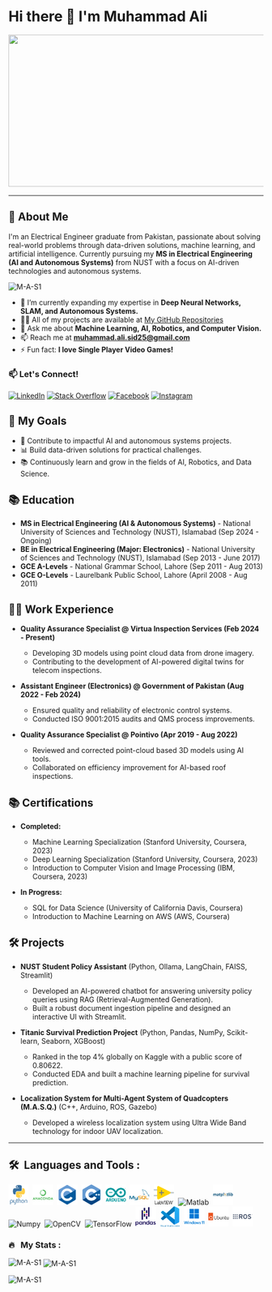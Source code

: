 # Hi there 👋 I'm Muhammad Ali

<div id="header" align="center">
  <img src="https://media.giphy.com/media/dWesBcTLavkZuG35MI/giphy.gif" width="600" height="300"/>
</div>

---

## 🚀 About Me
I'm an Electrical Engineer graduate from Pakistan, passionate about solving real-world problems through data-driven solutions, machine learning, and artificial intelligence. Currently pursuing my **MS in Electrical Engineering (AI and Autonomous Systems)** from NUST with a focus on AI-driven technologies and autonomous systems.

<p align="left"> <img src="https://komarev.com/ghpvc/?username=M-A-S1&label=Profile%20views&color=0e75b6&style=flat" alt="M-A-S1" /> </p>

- 🌱 I’m currently expanding my expertise in **Deep Neural Networks, SLAM, and Autonomous Systems.**
- 👨‍💻 All of my projects are available at [My GitHub Repositories](https://github.com/M-A-S1?tab=repositories)
- 💬 Ask me about **Machine Learning, AI, Robotics, and Computer Vision.**
- 📫 Reach me at **muhammad.ali.sid25@gmail.com**
- ⚡ Fun fact: **I love Single Player Video Games!**

### 📫 Let's Connect!
<p align="left">
<a href="https://www.linkedin.com/in/muhammad-ali-sid/" target="blank"><img align="center" src="https://raw.githubusercontent.com/rahuldkjain/github-profile-readme-generator/master/src/images/icons/Social/linked-in-alt.svg" alt="LinkedIn" height="30" width="40" /></a>
<a href="https://stackoverflow.com/users/5058313/muhammad-ali-siddiqui" target="blank"><img align="center" src="https://raw.githubusercontent.com/rahuldkjain/github-profile-readme-generator/master/src/images/icons/Social/stack-overflow.svg" alt="Stack Overflow" height="30" width="40" /></a>
<a href="https://www.facebook.com/Muhammad.Ali.Siddiqui4/" target="blank"><img align="center" src="https://raw.githubusercontent.com/rahuldkjain/github-profile-readme-generator/master/src/images/icons/Social/facebook.svg" alt="Facebook" height="30" width="40" /></a>
<a href="https://www.instagram.com/malisiddiqui/" target="blank"><img align="center" src="https://raw.githubusercontent.com/rahuldkjain/github-profile-readme-generator/master/src/images/icons/Social/instagram.svg" alt="Instagram" height="30" width="40" /></a>
</p>

## 🎯 My Goals
- 🌟 Contribute to impactful AI and autonomous systems projects.
- 📊 Build data-driven solutions for practical challenges.
- 📚 Continuously learn and grow in the fields of AI, Robotics, and Data Science.

## 📚 Education
- **MS in Electrical Engineering (AI & Autonomous Systems)** - National University of Sciences and Technology (NUST), Islamabad (Sep 2024 - Ongoing)
- **BE in Electrical Engineering (Major: Electronics)** - National University of Sciences and Technology (NUST), Islamabad (Sep 2013 - June 2017)
- **GCE A-Levels** - National Grammar School, Lahore (Sep 2011 - Aug 2013)
- **GCE O-Levels** - Laurelbank Public School, Lahore (April 2008 - Aug 2011)

## 🧑‍💻 Work Experience
- **Quality Assurance Specialist @ Virtua Inspection Services (Feb 2024 - Present)**
   - Developing 3D models using point cloud data from drone imagery.
   - Contributing to the development of AI-powered digital twins for telecom inspections.

- **Assistant Engineer (Electronics) @ Government of Pakistan (Aug 2022 - Feb 2024)**
   - Ensured quality and reliability of electronic control systems.
   - Conducted ISO 9001:2015 audits and QMS process improvements.

- **Quality Assurance Specialist @ Pointivo (Apr 2019 - Aug 2022)**
   - Reviewed and corrected point-cloud based 3D models using AI tools.
   - Collaborated on efficiency improvement for AI-based roof inspections.

## 📚 Certifications
- **Completed:**
   - Machine Learning Specialization (Stanford University, Coursera, 2023)
   - Deep Learning Specialization (Stanford University, Coursera, 2023)
   - Introduction to Computer Vision and Image Processing (IBM, Coursera, 2023)

- **In Progress:**
   - SQL for Data Science (University of California Davis, Coursera)
   - Introduction to Machine Learning on AWS (AWS, Coursera)

## 🛠️ Projects
- **NUST Student Policy Assistant** (Python, Ollama, LangChain, FAISS, Streamlit)
   - Developed an AI-powered chatbot for answering university policy queries using RAG (Retrieval-Augmented Generation).
   - Built a robust document ingestion pipeline and designed an interactive UI with Streamlit.

- **Titanic Survival Prediction Project** (Python, Pandas, NumPy, Scikit-learn, Seaborn, XGBoost)
   - Ranked in the top 4% globally on Kaggle with a public score of 0.80622.
   - Conducted EDA and built a machine learning pipeline for survival prediction.

 - **Localization System for Multi-Agent System of Quadcopters (M.A.S.Q.)** (C++, Arduino, ROS, Gazebo)
   - Developed a wireless localization system using Ultra Wide Band technology for indoor UAV localization.
---     
## 🛠 &nbsp;Languages and Tools :
<p>
<img src="https://github.com/devicons/devicon/blob/master/icons/python/python-original-wordmark.svg" title="Python"  alt="Python" width="40" height="40"/>&nbsp;
<img src="https://github.com/devicons/devicon/blob/master/icons/anaconda/anaconda-original-wordmark.svg" title="Anaconda"  alt="Anaconda" width="40" height="40"/>&nbsp;
<img src="https://raw.githubusercontent.com/devicons/devicon/master/icons/c/c-original.svg" title="C"  alt="C" width="40" height="40"/>&nbsp;
<img src="https://raw.githubusercontent.com/devicons/devicon/master/icons/cplusplus/cplusplus-original.svg" title="C++"  alt="C++" width="40" height="40"/>&nbsp;
<img src="https://github.com/devicons/devicon/blob/master/icons/arduino/arduino-original-wordmark.svg" title="Arduino"  alt="Arduino" width="40" height="40"/>&nbsp;
<img src="https://github.com/devicons/devicon/blob/master/icons/mysql/mysql-original-wordmark.svg" title="MySQL"  alt="MySQL" width="40" height="40"/>&nbsp;
<img src="https://github.com/devicons/devicon/blob/master/icons/labview/labview-original-wordmark.svg" title="Labview"  alt="Labview" width="40" height="40"/>&nbsp;
<img src="https://github.com/devicons/devicon/master/icons/matlab/matlab" title="Matlab"  alt="Matlab" width="40" height="40"/>&nbsp;
<img src="https://github.com/devicons/devicon/blob/master/icons/matplotlib/matplotlib-original-wordmark.svg" title="Matplotlib"  alt="Matplotlib" width="40" height="40"/>&nbsp;
<img src="https://www.vectorlogo.zone/logos/numpy/numpy-icon.svg" title="Numpy"  alt="Numpy" width="40" height="40"/>&nbsp;
<img src="https://www.vectorlogo.zone/logos/opencv/opencv-icon.svg" title="OpenCV"  alt="OpenCV" width="40" height="40"/>&nbsp;
<img src="https://www.vectorlogo.zone/logos/tensorflow/tensorflow-icon.svg" title="TensorFlow"  alt="TensorFlow" width="40" height="40"/>&nbsp;
<img src="https://github.com/devicons/devicon/blob/master/icons/pandas/pandas-original-wordmark.svg" title="Pandas"  alt="Pandas" width="40" height="40"/>&nbsp;
<img src="https://github.com/devicons/devicon/blob/master/icons/vscode/vscode-original-wordmark.svg" title="VSCode"  alt="VSCode" width="40" height="40"/>&nbsp;
<img src="https://github.com/devicons/devicon/blob/master/icons/windows11/windows11-original-wordmark.svg" title="Windows11"  alt="Windows11" width="40" height="40"/>&nbsp;
<img src="https://github.com/devicons/devicon/blob/master/icons/ubuntu/ubuntu-original-wordmark.svg" title="Ubuntu"  alt="Ubuntu" width="40" height="40"/>&nbsp;
<img src="https://github.com/devicons/devicon/blob/master/icons/ros/ros-original-wordmark.svg" title="ROS"  alt="ROS" width="40" height="40"/>&nbsp;
</p>

### 🔥 &nbsp; My Stats :
<p><img align="left" src="https://github-readme-stats.vercel.app/api/top-langs?username=M-A-S1&show_icons=true&locale=en&layout=compact&theme=tokyonight" alt="M-A-S1" /></p>

<p>&nbsp;<img align="center" src="https://github-readme-stats.vercel.app/api?username=M-A-S1&show_icons=true&locale=en&theme=tokyonight" alt="M-A-S1" /></p>

<p><img align="center" src="https://github-readme-streak-stats.herokuapp.com/?user=M-A-S1&theme=tokyonight" alt="M-A-S1" /></p>



